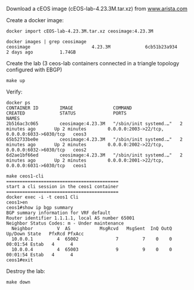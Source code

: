 Download a cEOS image (cEOS-lab-4.23.3M.tar.xz) from www.arista.com  

Create a docker image: 
```
docker import cEOS-lab-4.23.3M.tar.xz ceosimage:4.23.3M
```
```
docker images | grep ceosimage
ceosimage                       4.23.3M             6cb51b23a934        2 days ago          1.74GB
```
Create the lab (3 ceos-lab containers connected in a triangle topology configured with EBGP)
```
make up
```
Verify:  
```
docker ps                     
CONTAINER ID        IMAGE               COMMAND                  CREATED             STATUS              PORTS                                          NAMES
2b516ac3c065        ceosimage:4.23.3M   "/sbin/init systemd.…"   2 minutes ago       Up 2 minutes        0.0.0.0:2003->22/tcp, 0.0.0.0:6033->6030/tcp   ceos3
65b52733be0e        ceosimage:4.23.3M   "/sbin/init systemd.…"   2 minutes ago       Up 2 minutes        0.0.0.0:2002->22/tcp, 0.0.0.0:6032->6030/tcp   ceos2
6d2ae1bf66ed        ceosimage:4.23.3M   "/sbin/init systemd.…"   2 minutes ago       Up 2 minutes        0.0.0.0:2001->22/tcp, 0.0.0.0:6031->6030/tcp   ceos1
```
```
make ceos1-cli 
==========================================
start a cli session in the ceos1 container
==========================================
docker exec -i -t ceos1 Cli
ceos1>en
ceos1#show ip bgp summary 
BGP summary information for VRF default
Router identifier 1.1.1.1, local AS number 65001
Neighbor Status Codes: m - Under maintenance
  Neighbor         V  AS           MsgRcvd   MsgSent  InQ OutQ  Up/Down State   PfxRcd PfxAcc
  10.0.0.1         4  65002              7         7    0    0 00:01:54 Estab   4      4
  10.0.0.4         4  65003              9         9    0    0 00:01:54 Estab   4      4
ceos1#exit
```
Destroy the lab: 
```
make down
```
